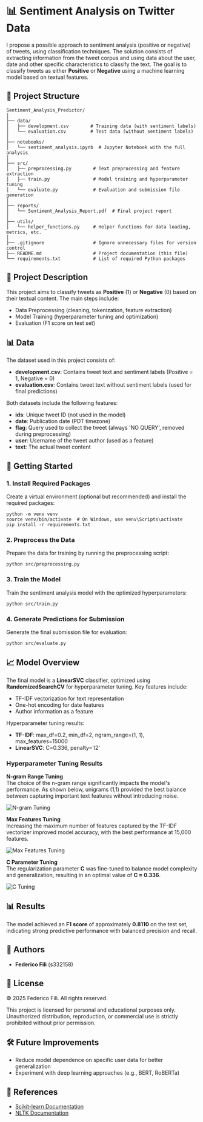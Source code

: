 
# 📊 Sentiment Analysis on Twitter Data

I propose a possible approach to sentiment analysis (positive or negative) of tweets, using classification techniques. The solution consists of extracting information from the tweet corpus and using data about the user, date and other specific characteristics to classify the text. The goal is to classify tweets as either **Positive** or **Negative** using a machine learning model based on textual features.

## 📁 Project Structure

```
Sentiment_Analysis_Predictor/
│
├── data/
│   ├── development.csv        # Training data (with sentiment labels)
│   └── evaluation.csv         # Test data (without sentiment labels)
│
├── notebooks/
│   └── sentiment_analysis.ipynb  # Jupyter Notebook with the full analysis
│
├── src/
│   ├── preprocessing.py        # Text preprocessing and feature extraction
│   ├── train.py                # Model training and hyperparameter tuning
│   └── evaluate.py             # Evaluation and submission file generation
│
├── reports/
│   └── Sentiment_Analysis_Report.pdf  # Final project report
│
├── utils/
│   └── helper_functions.py     # Helper functions for data loading, metrics, etc.
│
├── .gitignore                  # Ignore unnecessary files for version control
├── README.md                   # Project documentation (this file)
└── requirements.txt            # List of required Python packages
```

## 📝 Project Description

This project aims to classify tweets as **Positive** (1) or **Negative** (0) based on their textual content. The main steps include:
- Data Preprocessing (cleaning, tokenization, feature extraction)
- Model Training (hyperparameter tuning and optimization)
- Evaluation (F1 score on test set)

## 📊 Data

The dataset used in this project consists of:
- **development.csv**: Contains tweet text and sentiment labels (Positive = 1, Negative = 0)
- **evaluation.csv**: Contains tweet text without sentiment labels (used for final predictions)

Both datasets include the following features:
- **ids**: Unique tweet ID (not used in the model)
- **date**: Publication date (PDT timezone)
- **flag**: Query used to collect the tweet (always 'NO QUERY', removed during preprocessing)
- **user**: Username of the tweet author (used as a feature)
- **text**: The actual tweet content

## 🚀 Getting Started

### 1. Install Required Packages

Create a virtual environment (optional but recommended) and install the required packages:

```
python -m venv venv
source venv/bin/activate  # On Windows, use venv\Scripts\activate
pip install -r requirements.txt
```

### 2. Preprocess the Data

Prepare the data for training by running the preprocessing script:

```
python src/preprocessing.py
```

### 3. Train the Model

Train the sentiment analysis model with the optimized hyperparameters:

```
python src/train.py
```

### 4. Generate Predictions for Submission

Generate the final submission file for evaluation:

```
python src/evaluate.py
```

## 📈 Model Overview

The final model is a **LinearSVC** classifier, optimized using **RandomizedSearchCV** for hyperparameter tuning. Key features include:
- TF-IDF vectorization for text representation
- One-hot encoding for date features
- Author information as a feature

Hyperparameter tuning results:
- **TF-IDF**: max_df=0.2, min_df=2, ngram_range=(1, 1), max_features=15000
- **LinearSVC**: C=0.336, penalty='l2'

### Hyperparameter Tuning Results

**N-gram Range Tuning**  
The choice of the n-gram range significantly impacts the model's performance. As shown below, unigrams (1,1) provided the best balance between capturing important text features without introducing noise.

![N-gram Tuning](ngram_tuning.png)

**Max Features Tuning**  
Increasing the maximum number of features captured by the TF-IDF vectorizer improved model accuracy, with the best performance at 15,000 features.

![Max Features Tuning](max_features_tuning.png)

**C Parameter Tuning**  
The regularization parameter **C** was fine-tuned to balance model complexity and generalization, resulting in an optimal value of **C = 0.336**.

![C Tuning](C_tuning.png)

## 📊 Results

The model achieved an **F1 score** of approximately **0.8110** on the test set, indicating strong predictive performance with balanced precision and recall.

## 👥 Authors

- **Federico Filì** (s332158)  


## 📜 License

© 2025 Federico Filì. All rights reserved.

This project is licensed for personal and educational purposes only. Unauthorized distribution, reproduction, or commercial use is strictly prohibited without prior permission.

## 🛠️ Future Improvements

- Reduce model dependence on specific user data for better generalization
- Experiment with deep learning approaches (e.g., BERT, RoBERTa)

## 📝 References

- [Scikit-learn Documentation](https://scikit-learn.org/stable/index.html)
- [NLTK Documentation](https://www.nltk.org/)

